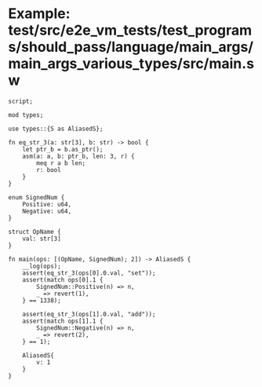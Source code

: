 # Example: test/src/e2e_vm_tests/test_programs/should_pass/language/main_args/main_args_various_types/src/main.sw

```sway
script;

mod types;

use types::{S as AliasedS};

fn eq_str_3(a: str[3], b: str) -> bool {
    let ptr_b = b.as_ptr();
    asm(a: a, b: ptr_b, len: 3, r) {
        meq r a b len;
        r: bool
    }
}

enum SignedNum {
    Positive: u64,
    Negative: u64,
}

struct OpName {
    val: str[3]
}

fn main(ops: [(OpName, SignedNum); 2]) -> AliasedS {
    __log(ops);
    assert(eq_str_3(ops[0].0.val, "set"));
    assert(match ops[0].1 {
        SignedNum::Positive(n) => n,
        _ => revert(1),
    } == 1338);

    assert(eq_str_3(ops[1].0.val, "add"));
    assert(match ops[1].1 {
        SignedNum::Negative(n) => n,
        _ => revert(2),
    } == 1);

    AliasedS{
        v: 1
    }
}

```
